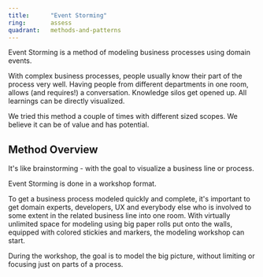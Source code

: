 ```yaml
---
title:      "Event Storming"
ring:       assess
quadrant:   methods-and-patterns
---
```


Event Storming is a method of modeling business processes using domain events.

With complex business processes, people usually know their part of the process very well.
Having people from different departments in one room, allows (and requires!) a conversation.
Knowledge silos get opened up. All learnings can be directly visualized.

We tried this method a couple of times with different sized scopes. We believe it can be of value and has potential.

## Method Overview
It's like brainstorming - with the goal to visualize a business line or process.

Event Storming is done in a workshop format.

To get a business process modeled quickly and complete, it's important to get domain experts, developers, UX and everybody else who is involved to some extent in the related business line into one room.
With virtually unlimited space for modeling using big paper rolls put onto the walls, equipped with colored stickies and markers, the modeling workshop can start.

During the workshop, the goal is to model the big picture, without limiting or focusing just on parts of a process.
